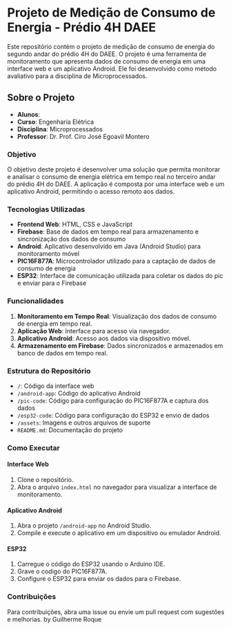 
# Projeto de Medição de Consumo de Energia -  Prédio 4H DAEE

Este repositório contém o projeto de medição de consumo de energia do segundo andar do prédio 4H do DAEE. O projeto é uma ferramenta de monitoramento que apresenta dados de consumo de energia em uma interface web e um aplicativo Android. 
Ele foi desenvolvido como método avaliativo para a disciplina de Microprocessados.
## Sobre o Projeto

- **Alunos**: 
- **Curso**: Engenharia Elétrica
- **Disciplina**: Microprocessados
- **Professor**: Dr. Prof. Ciro José Egoavil Montero

### Objetivo

O objetivo deste projeto é desenvolver uma solução que permita monitorar e analisar o consumo de energia elétrica em tempo real no terceiro andar do prédio 4H do DAEE. 
A aplicação é composta por uma interface web e um aplicativo Android, permitindo o acesso remoto aos dados.

### Tecnologias Utilizadas

- **Frontend Web**: HTML, CSS e JavaScript
- **Firebase**: Base de dados em tempo real para armazenamento e sincronização dos dados de consumo
- **Android**: Aplicativo desenvolvido em Java (Android Studio) para monitoramento móvel
- **PIC16F877A**: Microcontrolador utilizado para a captação de dados de consumo de energia
- **ESP32**: Interface de comunicação utilizada para coletar os dados do pic e enviar para o Firebase 

### Funcionalidades

1. **Monitoramento em Tempo Real**: Visualização dos dados de consumo de energia em tempo real.
2. **Aplicação Web**: Interface para acesso via navegador.
3. **Aplicativo Android**: Acesso aos dados via dispositivo móvel.
4. **Armazenamento em Firebase**: Dados sincronizados e armazenados em banco de dados em tempo real.

### Estrutura do Repositório

- `/`: Código da interface web
- `/android-app`: Código do aplicativo Android
- `/pic-code`: Código para configuração do PIC16F877A e captura dos dados
- `/esp32-code`: Código para configuração do ESP32 e envio de dados
- `/assets`: Imagens e outros arquivos de suporte
- `README.md`: Documentação do projeto

### Como Executar

#### Interface Web

1. Clone o repositório.
2. Abra o arquivo `index.html` no navegador para visualizar a interface de monitoramento.

#### Aplicativo Android

1. Abra o projeto `/android-app` no Android Studio.
2. Compile e execute o aplicativo em um dispositivo ou emulador Android.

#### ESP32

1. Carregue o código do ESP32 usando o Arduino IDE.
2. Grave o codigo do PIC16F877A.
3. Configure o ESP32 para enviar os dados para o Firebase.

### Contribuições

Para contribuições, abra uma issue ou envie um pull request com sugestões e melhorias.
by Guilherme Roque
